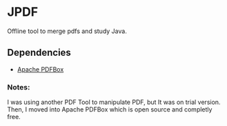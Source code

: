 # JPDF
Offline tool to merge pdfs and study Java.
## Dependencies
- [Apache PDFBox](https://pdfbox.apache.org/)

### Notes:
I was using another PDF Tool to manipulate PDF, but It was on trial version. Then, I moved into Apache PDFBox which is open source and completly free.
